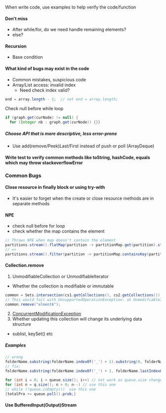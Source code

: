 When write code, use examples to help verify the code/function

#### Don't miss
- After while/for, do we need handle remaining elements?
- else?

#### Recursion
- Base condition

#### What kind of bugs may exist in the code
- Common mistakes, suspicious code
- Array/List access: invalid index
    - Need check index valid?
```java
end = array.length - 1;  // not end = array.length;
```

Check null before while loop
```java
if (graph.get(curNode) != null) {
  for (Integer nb : graph.get(curNode)) {}}
```

##### Choose API that is more descriptive, less error-prone
- Use add(remove/Peek)Last/First instead of push or poll (ArrayDeque)


#### Write test to verify common methods like toString, hashCode, equals which may throw stackoverflowError

### Common Bugs
#### Close resource in finally block or using try-with
- It's easier to forget when the create or close resource methods are in separate methods


#### NPE
- check null before for loop
- check whether the map contains the element
```java
// Throws NPE when map doesn't contain the element
partitions.stream().flatMap(partition -> partitionMap.get(partition).stream())
// =>
partitions.stream().filter(partition -> partitionMap.containsKey(partition)).flatMap(partition -> partitionMap.get(partition).stream())
```

#### Collection.remove
1. UnmodifiableCollection or UnmodifiableIterator
- Whether the collection is modifiable or immutable
```java
common = Sets.intersection(cs1.getCollections(), cs2.getCollections());
// This would fail with UnsupportedOperationException: at UnmodifiableIterator.remove
common.remove("elmentA");
```
2. [ConcurrentModificationException](https://www.baeldung.com/java-concurrentmodificationexception)
3. Whether updating this collection will change its underlying data structure
- sublist, keySet() etc

##### Examples
```java
// wrong
folderName.substring(folderName.indexOf('_') + 1).substring(0, folderName.indexOf('_')).toLowerCase();
// fix:
folderName.substring(folderName.indexOf('_') + 1, folderName.lastIndexOf('_'));
```

```java
for (int i = 0; i < queue.size(); i++) // not work as queue.size changes when poll
for (int n = q.size(); n > 0; n--) // use this one
// while (!queue.isEmpty())  use this one
{totalPro += queue.poll().prob;}
```

#### Use BufferedInput(Output)Stream